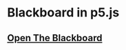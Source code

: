 # Blackboard in p5.js 

## [Open The Blackboard](https://samyakbambole.github.io/p5.js-Blackboard/public/index.html)
